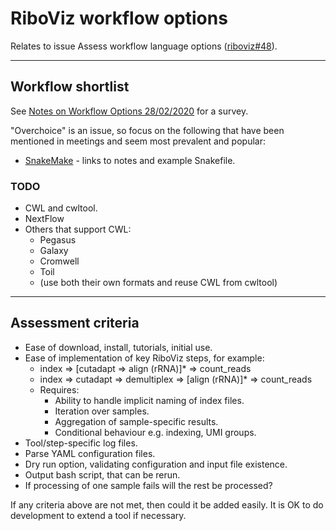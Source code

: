 # RiboViz workflow options

Relates to issue Assess workflow language options ([riboviz#48](https://github.com/riboviz/RiboViz/issues/48)).

---

## Workflow shortlist

See [Notes on Workflow Options 28/02/2020](./workflows-202002.md) for a survey.

"Overchoice" is an issue, so focus on the following that have been mentioned in meetings and seem most prevalent and popular:

* [SnakeMake](./snakemake/README.md) - links to notes and example Snakefile.

### TODO

* CWL and cwltool.
* NextFlow
* Others that support CWL:
  - Pegasus
  - Galaxy
  - Cromwell
  - Toil
  - (use both their own formats and reuse CWL from cwltool)

---

## Assessment criteria

* Ease of download, install, tutorials, initial use.
* Ease of implementation of key RiboViz steps, for example:
  - index => [cutadapt => align (rRNA)]* => count_reads
  - index => cutadapt => demultiplex => [align (rRNA)]* => count_reads
  - Requires:
    - Ability to handle implicit naming of index files.
    - Iteration over samples.
    - Aggregation of sample-specific results.
    - Conditional behaviour e.g. indexing, UMI groups.
* Tool/step-specific log files.
* Parse YAML configuration files.
* Dry run option, validating configuration and input file existence.
* Output bash script, that can be rerun.
* If processing of one sample fails will the rest be processed?

If any criteria above are not met, then could it be added easily. It is OK to do development to extend a tool if necessary.
